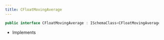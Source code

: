```yaml
---
title: CFloatMovingAverage
---
```


```csharp
public interface CFloatMovingAverage : ISchemaClass<CFloatMovingAverage>, ISchemaField, ISchemaClass, INativeHandle
```

- Implements

